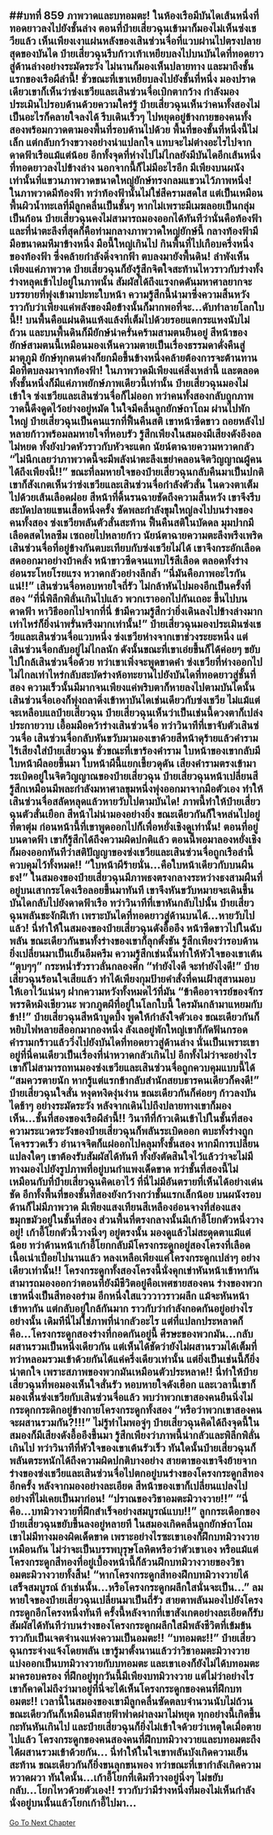 ##บทที่ 859 ภาพวาดและบทอมตะ!
ในห้องเรือมีบันไดเส้นหนึ่งที่ทอดยาวลงไปยังชั้นล่าง ตอนที่ป๋ายเสี่ยวฉุนเข้ามาก็มองไม่เห็นซ่งเชวียแล้ว เห็นเพียงเงาแผ่นหลังของเสินซ่วนจื่อที่แวบผ่านไปตรงปลายสุดของบันได
ป๋ายเสี่ยวฉุนรีบก้าวเท้าเหยียบลงไปบนบันไดที่ทอดยาวสู่ด้านล่างอย่างระมัดระวัง ไม่นานก็มองเห็นปลายทาง และมาถึงชั้นแรกของเรือผีลำนี้!
ชั่วขณะที่เขาเหยียบลงไปยังชั้นที่หนึ่ง มองปราดเดียวเขาก็เห็นว่าซ่งเชวียและเสินซ่วนจื่อเบิกตากว้าง กำลังมองประเมินไปรอบด้านด้วยความใคร่รู้
ป๋ายเสี่ยวฉุนเห็นว่าคนทั้งสองไม่เป็นอะไรก็คลายใจลงได้ รีบเดินเร็วๆ ไปหยุดอยู่ข้างกายของคนทั้งสองพร้อมกวาดตามองพื้นที่รอบด้านไปด้วย
พื้นที่ของชั้นที่หนึ่งนี้ไม่เล็ก แต่กลับกว้างขวางอย่างน่าแปลกใจ แทบจะไม่ต่างอะไรไปจากดาดฟ้าเรือแม้แต่น้อย อีกทั้งจุดที่ห่างไปไม่ไกลยังมีบันไดอีกเส้นหนึ่งที่ทอดยาวลงไปข้างล่าง นอกจากนี้ก็ไม่มีอะไรอีก
มีเพียงบนผนังเท่านั้นที่แขวนภาพวาดขนาดใหญ่ยักษ์ทรงกลมแขวนไว้ภาพหนึ่ง!
ในภาพวาดมีท้องฟ้า ทว่าท้องฟ้านั้นไม่ใช่สีครามสดใส แต่เป็นเหมือนพื้นผิวน้ำทะเลที่มีลูกคลื่นเป็นชั้นๆ หากไม่เพราะมีเมฆลอยเป็นกลุ่มเป็นก้อน ป๋ายเสี่ยวฉุนคงไม่สามารถมองออกได้ทันทีว่านั่นคือท้องฟ้า
และที่น่าตะลึงที่สุดก็คือท่ามกลางภาพวาดใหญ่ยักษ์นี้ กลางท้องฟ้ามีมือขนาดมหึมาข้างหนึ่ง มือนี้ใหญ่เกินไป กินพื้นที่ไปเกือบครึ่งหนึ่งของท้องฟ้า ซึ่งคล้ายกำลังดิ่งจากฟ้า ตบลงมายังพื้นดิน!
ลำพังเห็นเพียงแค่ภาพวาด ป๋ายเสี่ยวฉุนก็ยังรู้สึกจิตใจสะท้านไหวราวกับร่างทั้งร่างหลุดเข้าไปอยู่ในภาพนั้น สัมผัสได้ถึงแรงกดดันมหาศาลยากจะบรรยายที่พุ่งเข้ามาปะทะใบหน้า
ความรู้สึกนี้นำมาซึ่งความสิ้นหวัง ราวกับว่าเพียงแค่พลังของมือข้างนั้นก็มากพอที่จะ...ดับทำลายโลกใบนี้!!
บนพื้นคือแผ่นดินแห้งแล้งที่เต็มไปด้วยรอยแตกระแหงนับไม่ถ้วน และบนพื้นดินก็มียักษ์น่าครั่นคร้ามสามตนยืนอยู่ สีหน้าของยักษ์สามตนนี้เหมือนมองเห็นความตายเป็นเรื่องธรรมดาดั่งคืนสู่มาตุภูมิ ยักษ์ทุกตนต่างก็ยกมือขึ้นข้างหนึ่งคล้ายต้องการจะต้านทานมือที่ตบลงมาจากท้องฟ้า!
ในภาพวาดมีเพียงแค่สิ่งเหล่านี้ และตลอดทั้งชั้นหนึ่งก็มีแค่ภาพยักษ์ภาพเดียวนี้เท่านั้น ป๋ายเสี่ยวฉุนมองไม่เข้าใจ ซ่งเชวียและเสินซ่วนจื่อก็ไม่ออก ทว่าคนทั้งสองกลับถูกภาพวาดนี้ดึงดูดไว้อย่างอยู่หมัด ในใจมีคลื่นลูกยักษ์ถาโถม
ผ่านไปพักใหญ่ ป๋ายเสี่ยวฉุนเป็นคนแรกที่ฟื้นคืนสติ เขาหน้าซีดขาว ถอยหลังไปหลายก้าวพร้อมลมหายใจที่หอบรัว รู้สึกเพียงในสมองมีเสียงดังอึงอลไม่หยด ทั้งยังปวดหัวราวกับหัวจะแตก นัยน์ตาฉายความหวาดกลัว
“ไม่นึกเลยว่าภาพวาดนี้จะมีพลังน่าตะลึงเขย่าคลอนจิตวิญญาณผู้คนได้ถึงเพียงนี้!!” ขณะที่ลมหายใจของป๋ายเสี่ยวฉุนกลับคืนมาเป็นปกติเขาก็สังเกตเห็นว่าซ่งเชวียและเสินซ่วนจื่อกำลังตัวสั่น ในดวงตาเต็มไปด้วยเส้นเลือดฝอย สีหน้าที่ดิ้นรนฉายชัดถึงความสิ้นหวัง เขาจึงรีบสะบัดปลายแขนเสื้อหนึ่งครั้ง ซัดพละกำลังขุมใหญ่ลงไปบนร่างของคนทั้งสอง
ซ่งเชวียพลันตัวสั่นสะท้าน ฟื้นคืนสติในบัดดล มุมปากมีเลือดสดไหลซึม เซถอยไปหลายก้าว นัยน์ตาฉายความตะลึงพรึงเพริด เสินซ่วนจื่อที่อยู่ข้างกันตบะเทียบกับซ่งเชวียไม่ได้ เขาจึงกระอักเลือดสดออกมาอย่างบ้าคลั่ง หน้าขาวซีดจนแทบไร้สีเลือด ตลอดทั้งร่างอ่อนระโหยโรยแรง หวาดกลัวอย่างลึกล้ำ
“นี่มันคือภาพอะไรกันแน่!!” เสินซ่วนจื่อหอบหายใจถี่รัว ไม่กล้าหันไปมองอีกเป็นครั้งที่สอง
“ที่นี่พิลึกพิลั่นเกินไปแล้ว พวกเราออกไปกันเถอะ ขึ้นไปบนดาดฟ้า หาวิธีออกไปจากที่นี่ ข้ามีความรู้สึกว่ายิ่งเดินลงไปข้างล่างมากเท่าไหร่ก็ยิ่งน่าพรั่นพรึงมากเท่านั้น!” ป๋ายเสี่ยวฉุนมองประเมินซ่งเชวียและเสินซ่วนจื่อแวบหนึ่ง ซ่งเชวียห่างจากเขาช่วงระยะหนึ่ง แต่เสินซ่วนจื่อกลับอยู่ไม่ไกลนัก ดังนั้นขณะที่เขาเอ่ยขึ้นก็ได้ค่อยๆ ขยับไปใกล้เสินซ่วนจื่อด้วย
ทว่าเขาเพิ่งจะพูดขาดคำ ซ่งเชวียที่ห่างออกไปไม่ไกลเท่าไหร่กลับสะบัดร่างห้อทะยานไปยังบันไดที่ทอดยาวสู่ชั้นที่สอง ความเร็วนั้นมีมากจนเพียงแค่พริบตาก็หายลงไปตามบันไดนั้น
เสินซ่วนจื่อเองก็พุ่งถลาดิ่งเข้าหาบันไดเช่นเดียวกับซ่งเชวีย ไม่แม้แต่จะเหลือบแลป๋ายเสี่ยวฉุน ป๋ายเสี่ยวฉุนเห็นว่าเป็นเช่นนี้ดวงตาก็เปล่งประกายวาบ เอื้อมมือคว้าร่างเสินซ่วนจื่อ ทว่าวินาทีที่เขาจับตัวเสินซ่วนจื่อ เสินซ่วนจื่อกลับหันขวับมามองเขาด้วยสีหน้าดุร้ายแล้วคำรามไร้เสียงใส่ป๋ายเสี่ยวฉุน
ชั่วขณะที่เขาร้องคำราม ใบหน้าของเขากลับมีใบหน้าผีลอยขึ้นมา ใบหน้าผีนี้แยกเขี้ยวดุดัน เสียงคำรามตรงเข้ามาระเบิดอยู่ในจิตวิญญาณของป๋ายเสี่ยวฉุน ป๋ายเสี่ยวฉุนหน้าเปลี่ยนสี รู้สึกเหมือนมีพละกำลังมหาศาลขุมหนึ่งพุ่งออกมาจากมือตัวเอง ทำให้เสินซ่วนจื่อสลัดหลุดแล้วหายวับไปตามบันได!
ภาพนี้ทำให้ป๋ายเสี่ยวฉุนตัวสั่นเยือก สีหน้าไม่น่ามองอย่างยิ่ง ขณะเดียวกันก็ใจหล่นไปอยู่ที่ตาตุ่ม ก่อนหน้านี้ที่เขาพูดออกไปก็เพื่อหยั่งเชิงดูเท่านั้น!
ตอนที่อยู่บนดาดฟ้า เขาก็รู้สึกได้ถึงความผิดปกติแล้ว ตอนนี้พอมาลองหยั่งเชิงก็มองออกทันทีว่าสติปัญญาของซ่งเชวียและเสินซ่วนจื่อถูกเรือลำนี้ควบคุมไว้ทั้งหมด!!
“ใบหน้าผีร้ายนั่น...คือใบหน้าเดียวกับบนผืนธง!” ในสมองของป๋ายเสี่ยวฉุนมีภาพธงตรงกลางระหว่างธงสามผืนที่อยู่บนเสากระโดงเรือลอยขึ้นมาทันที
เขาจึงหันขวับหมายจะเดินขึ้นบันไดกลับไปยังดาดฟ้าเรือ ทว่าวินาทีที่เขาหันกลับไปนั้น ป๋ายเสี่ยวฉุนพลันชะงักฝีเท้า เพราะบันไดที่ทอดยาวสู่ด้านบนได้...หายวับไปแล้ว!
นี่ทำให้ในสมองของป๋ายเสี่ยวฉุนดังอื้ออึง หน้าซีดขาวไปในฉับพลัน ขณะเดียวกันขนทั้งร่างของเขาก็ลุกตั้งชัน รู้สึกเพียงว่ารอบด้านยิ่งเปลี่ยนมาเป็นเย็นอึมครึม ความรู้สึกเช่นนั้นทำให้หัวใจของเขาเต้น “ตุบๆๆ” กระหน่ำรัวราวลั่นกลองศึก
“ทำยังไงดี จะทำยังไงดี!” ป๋ายเสี่ยวฉุนร้อนใจเสียแล้ว ทำได้เพียงกุมป้ายคำสั่งที่คนเฝ้าสุสานมอบให้เอาไว้แน่นๆ ฝากความหวังทั้งหมดไว้ที่มัน
“ข้าคืออาจารย์ของจักรพรรดิหมิงเชียวนะ พวกภูตผีที่อยู่ในโลกใบนี้ ใครมันกล้ามาแหยมกับข้า!!” ป๋ายเสี่ยวฉุนสีหน้าบูดบึ้ง พูดให้กำลังใจตัวเอง ขณะเดียวกันก็หยิบไฟหลายสีออกมากองหนึ่ง ลังเลอยู่พักใหญ่เขาก็กัดฟันกรอด คำรามกร้าวแล้ววิ่งไปยังบันไดที่ทอดยาวสู่ด้านล่าง
นั่นเป็นเพราะเขาอยู่ที่นี่คนเดียวเป็นเรื่องที่น่าหวาดกลัวเกินไป อีกทั้งไม่ว่าจะอย่างไร เขาก็ไม่สามารถทนมองซ่งเชวียและเสินซ่วนจื่อถูกควบคุมแบบนี้ได้
“สมควรตายนัก หากรู้แต่แรกข้ากลับสำนักสยบธารคนเดียวก็คงดี!” ป๋ายเสี่ยวฉุนใจสั่น หงุดหงิดงุ่นง่าน ขณะเดียวกันก็ค่อยๆ ก้าวลงบันไดช้าๆ อย่างระมัดระวัง หลังจากเดินไปถึงปลายทางเขาก็มองเห็น...ชั้นที่สองของเรือผีลำนี้!!
วินาทีที่ก้าวเดินเข้าไปในชั้นที่สอง ความระแวดระวังของป๋ายเสี่ยวฉุนก็พลันระเบิดออก ตบะทั้งร่างถูกโคจรรวดเร็ว อำนาจจิตก็แผ่ออกไปคลุมทั้งชั้นสอง หากมีการเปลี่ยนแปลงใดๆ เขาต้องรับสัมผัสได้ทันที ทั้งยังตัดสินใจไว้แล้วว่าจะไม่มีทางมองไปยังรูปภาพที่อยู่บนกำแพงเด็ดขาด
ทว่าชั้นที่สองนี้ไม่เหมือนกับที่ป๋ายเสี่ยวฉุนคิดเอาไว้ ที่นี่ไม่มีอันตรายที่เห็นได้อย่างเด่นชัด อีกทั้งพื้นที่ของชั้นที่สองยังกว้างกว่าชั้นแรกเล็กน้อย
บนผนังรอบด้านก็ไม่มีภาพวาด มีเพียงแสงเทียนสีเหลืองอ่อนจางที่ส่องแสงขมุกขมัวอยู่ในชั้นที่สอง
ส่วนพื้นที่ตรงกลางนั้นมีเก้าอี้โยกตัวหนึ่งวางอยู่!
เก้าอี้โยกตัวนี้วางนิ่งๆ อยู่ตรงนั้น มองดูแล้วไม่สะดุดตาแม้แต่น้อย ทว่าด้านหน้าเก้าอี้โยกกลับมีโครงกระดูกอยู่สองโครงที่เลือดเนื้อเน่าเปื่อยไปนานแล้ว หลงเหลือเพียงแค่โครงกระดูกเปล่าๆ อย่างเดียวเท่านั้น!!
โครงกระดูกทั้งสองโครงนี้นั่งคุกเข่าหันหน้าเข้าหากัน สามารถมองออกว่าตอนที่ยังมีชีวิตอยู่คือเพศชายสองคน ร่างของพวกเขาหนึ่งเป็นสีทองอร่าม อีกหนึ่งใสแวววาวราวผลึก แม้จะหันหน้าเข้าหากัน แต่กลับอยู่ใกล้กันมาก ราวกับว่ากำลังกอดกันอยู่อย่างไรอย่างนั้น
เดิมทีนี่ไม่ใช่ภาพที่น่ากลัวอะไร แต่ที่แปลกประหลาดก็คือ...โครงกระดูกสองร่างที่กอดกันอยู่นี้ ศีรษะของพวกมัน...กลับผสานรวมเป็นหนึ่งเดียวกัน แต่เห็นได้ชัดว่ายังไม่ผสานรวมได้เต็มที่ ทว่าหลอมรวมเข้าด้วยกันได้แค่ครึ่งเดียวเท่านั้น แต่ยิ่งเป็นเช่นนี้ก็ยิ่งน่าตกใจ เพราะสภาพของพวกมันเหมือนตัวประหลาด!!
นี่ทำให้ป๋ายเสี่ยวฉุนที่พอมองเห็นใจสั่นรัว หอบหายใจดังเฮือก และเวลานี้เขาก็มองเห็นซ่งเชวียกับเสินซ่วนจื่อแล้ว พบว่าพวกเขาสองคนยืนนิ่งไม่กระดุกกระดิกอยู่ข้างกายโครงกระดูกทั้งสอง
“หรือว่าพวกเขาสองคนจะผสานรวมกัน?!!!” ไม่รู้ทำไมพอจู่ๆ ป๋ายเสี่ยวฉุนคิดได้ถึงจุดนี้ในสมองก็มีเสียงดังอื้ออึงขึ้นมา รู้สึกเพียงว่าภาพนี้น่ากลัวและพิลึกพิลั่นเกินไป
ทว่าวินาทีที่หัวใจของเขาเต้นรัวเร็ว ทันใดนั้นป๋ายเสี่ยวฉุนก็พลันตระหนักได้ถึงความผิดปกติบางอย่าง สายตาของเขาจึงย้ายจากร่างของซ่งเชวียและเสินซ่วนจื่อไปตกอยู่บนร่างของโครงกระดูกสีทองอีกครั้ง
หลังจากมองอย่างละเอียด สีหน้าของเขาก็เปลี่ยนแปลงไปอย่างที่ไม่เคยเป็นมาก่อน!
“ปราณของวิชาอมตะมิวางวาย!!”
“นี่คือ...บทมิวางวายที่ฝึกสำเร็จอย่างสมบูรณ์แบบ!!” ลูกกระเดือกของป๋ายเสี่ยวฉุนขยับขึ้นลงอยู่หลายที ในสมองเกิดคลื่นลูกยักษ์ถาโถม เขาไม่มีทางมองผิดเด็ดขาด เพราะอย่างไรซะเขาเองก็ฝึกบทมิวางวายเหมือนกัน ไม่ว่าจะเป็นบรรพบุรุษโลหิตหรือว่าตัวเขาเอง หรือแม้แต่โครงกระดูกสีทองที่อยู่เบื้องหน้านี้ก็ล้วนฝึกบทมิวางวายของวิชาอมตะมิวางวายทั้งสิ้น!
“หากโครงกระดูกสีทองฝึกบทมิวางวายได้เสร็จสมบูรณ์ ถ้าเช่นนั้น...หรือโครงกระดูกผลึกใสนั่นจะเป็น...” ลมหายใจของป๋ายเสี่ยวฉุนเปลี่ยนมาเป็นถี่รัว สายตาพลันมองไปยังโครงกระดูกอีกโครงหนึ่งทันที ครั้งนี้หลังจากที่เขาสังเกตอย่างละเอียดก็รับสัมผัสได้ทันทีว่าบนร่างของโครงกระดูกผลึกใสมีพลังชีวิตที่เข้มข้น ราวกับเป็นเจตจำนงแห่งความเป็นอมตะ!!
“บทอมตะ!!” ป๋ายเสี่ยวฉุนกระจ่างแจ้งโดยพลัน เขารู้มาตั้งนานแล้วว่าวิชาอมตะมิวางวายแบ่งออกเป็นบทมิวางวายกับบทอมตะ และเขาเองก็ยังไม่ได้บทอมตะมาครอบครอง ที่ฝึกอยู่ทุกวันนี้มีเพียงบทมิวางวาย แต่ไม่ว่าอย่างไรเขาก็คาดไม่ถึงว่ามาอยู่ที่นี่จะได้เห็นโครงกระดูกของคนที่ฝึกบทอมตะ!!
เวลานี้ในสมองของเขามีลูกคลื่นซัดตลบจำนวนนับไม่ถ้วน ขณะเดียวกันก็เหมือนมีสายฟ้าฟาดผ่าลงมาไม่หยุด ทุกอย่างนี้เกิดขึ้นกะทันหันเกินไป และป๋ายเสี่ยวฉุนก็ยิ่งไม่เข้าใจด้วยว่าเหตุใดเมื่อตายไปแล้ว โครงกระดูกของคนสองคนที่ฝึกบทมิวางวายและบทอมตะถึงได้ผสานรวมเข้าด้วยกัน...
นี่ทำให้ในใจเขาพลันบังเกิดความเย็นสะท้าน ขณะเดียวกันก็ยิ่งขนลุกขนพอง ทว่าขณะที่เขากำลังเกิดความหวาดผวา ทันใดนั้น...เก้าอี้โยกที่เดิมทีวางอยู่นิ่งๆ ไม่ขยับกลับ...โยกไหวด้วยตัวเอง!!
ราวกับว่ามีร่างหนึ่งที่มองไม่เห็นกำลังนั่งอยู่บนนั้นแล้วโยกเก้าอี้ไปมา...
------


[Go To Next Chapter]( ./6.md)